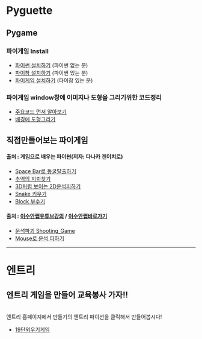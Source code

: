 # Pyguette
## Pygame

### 파이게임 Install

 + [파이썬 설치하기](./Readme/PyThon.md) (파이썬 없는 분)
 + [파이참 설치하기](./Readme/PytC.md) (파이썬 있는 분)
 + [파이게임 설치하기](./Readme/PyG.md) (파이참 있는 분)

 
### 파이게임 window창에 이미지나 도형을 그리기위한 코드정리
  
  
 + [주요코드 먼저 알아보기](./PygamePrac/PygameZero.py)  
 + [배경에 도형그리기](./Readme/README3.md)
 
##  직접만들어보는 파이게임
 
 
#### 출처 : 게임으로 배우는 파이썬(저자: 다나카 겐이치로)


 + [Space Bar로 동굴탈출하기](./Readme/README5.md)
 + [추억의 지뢰찾기](./Readme/README6.md)
 + [3D처럼 보이는 2D운석피하기](./Readme/README7.md)
 + [Snake 키우기](./Readme/README8.md)
 + [Block 부수기](./Readme/README9.md)
 
 
#### 출처 : [이수안랩유튜브강의](https://www.youtube.com/watch?v=-e_5sOsKqrU&feature=emb_logo)  / [이수안랩바로가기](http://suanlab.com/)
 
 
 + [운석파괴 Shooting_Game](./Readme/README2.md)
 + [Mouse로 운석 피하기](./Readme/README4.md)

----------------------------------------------------------------
# 엔트리
## 엔트리 게임을 만들어 교육봉사 가자!!
 
 <br>
 엔트리 홈페이지에서 만들기의 엔트리 파이선을 클릭해서 만들어봅시다!
 <br>
 
 + [19단외우기게임](./Readme/ENT1.md)
 